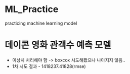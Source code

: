 # ML_Practice
practicing machine learning model

# 데이콘 영화 관객수 예측 모델
+ 이상치 처리해야 함 -> boxcox 시도해봤으나 나아지지 않음..
+ 1차 시도 결과 - 1418237.41828(rmse)

